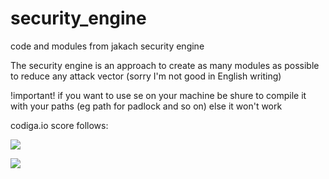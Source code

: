 # security_engine
code and modules from jakach security engine

The security engine is an approach to create as many modules as possible to reduce any attack vector
(sorry I'm not good in English writing)

!important!
if you want to use se on your machine be shure to compile it with your paths (eg path for padlock and so on)
else it won't work

codiga.io score follows:

<img src="https://api.codiga.io/project/35634/score/svg"></img>

<img src="https://api.codiga.io/project/35634/status/svg"></img>
